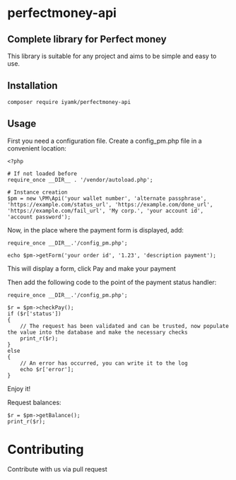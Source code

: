 # perfectmoney-api

## Complete library for Perfect money

This library is suitable for any project and aims to be simple and easy to use.

## Installation

```
composer require iyamk/perfectmoney-api
```

## Usage

First you need a configuration file. Create a config_pm.php file in a convenient location:
```
<?php

# If not loaded before
require_once __DIR__ . '/vendor/autoload.php';

# Instance creation
$pm = new \PM\Api('your wallet number', 'alternate passphrase', 'https://example.com/status_url', 'https://example.com/done_url', 'https://example.com/fail_url', 'My corp.', 'your account id', 'account password');

```

Now, in the place where the payment form is displayed, add:
```
require_once __DIR__.'/config_pm.php';

echo $pm->getForm('your order id', '1.23', 'description payment');
```

This will display a form, click Pay and make your payment

Then add the following code to the point of the payment status handler:
```
require_once __DIR__.'/config_pm.php';

$r = $pm->checkPay();
if ($r['status'])
{
	// The request has been validated and can be trusted, now populate the value into the database and make the necessary checks
	print_r($r);
}
else
{
	// An error has occurred, you can write it to the log
	echo $r['error'];
}
```

Enjoy it!

Request balances:

```
$r = $pm->getBalance();
print_r($r);
```

# Contributing

Contribute with us via pull request